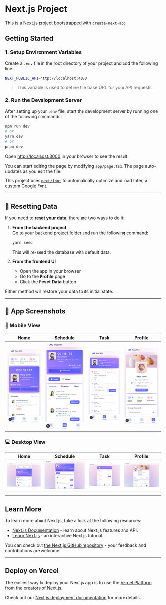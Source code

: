 # Next.js Project

This is a [Next.js](https://nextjs.org/) project bootstrapped with [`create-next-app`](https://github.com/vercel/next.js/tree/canary/packages/create-next-app).

## Getting Started

### 1. Setup Environment Variables

Create a `.env` file in the root directory of your project and add the following line:

```bash
NEXT_PUBLIC_API=http://localhost:4000
```

> This variable is used to define the base URL for your API requests.

### 2. Run the Development Server

After setting up your `.env` file, start the development server by running one of the following commands:

```bash
npm run dev
# or
yarn dev
# or
pnpm dev
```

Open [http://localhost:3000](http://localhost:3000) in your browser to see the result.

You can start editing the page by modifying `app/page.tsx`. The page auto-updates as you edit the file.

This project uses [`next/font`](https://nextjs.org/docs/basic-features/font-optimization) to automatically optimize and load Inter, a custom Google Font.

---

## 🔄 Resetting Data

If you need to **reset your data**, there are two ways to do it:

1. **From the backend project**  
   Go to your backend project folder and run the following command:

   ```bash
   yarn seed
   ```

   This will re-seed the database with default data.

2. **From the frontend UI**
   - Open the app in your browser
   - Go to the **Profile** page
   - Click the **Reset Data** button

Either method will restore your data to its initial state.

---

## 📱 App Screenshots

### 🧭 Mobile View

| Home                                              | Schedule                                                  | Task                                              | Profile                                                 |
| ------------------------------------------------- | --------------------------------------------------------- | ------------------------------------------------- | ------------------------------------------------------- |
| ![Home Mobile](./public/readme/1_home_mobile.png) | ![Schedule Mobile](./public/readme/3_schedule_mobile.png) | ![Task Mobile](./public/readme/4_task_mobile.png) | ![Profile Mobile](./public/readme/5_profile_mobile.png) |

### 💻 Desktop View

| Home                                                | Schedule                                                    | Task                                                | Profile                                                   |
| --------------------------------------------------- | ----------------------------------------------------------- | --------------------------------------------------- | --------------------------------------------------------- |
| ![Home Desktop](./public/readme/6_home_desktop.png) | ![Schedule Desktop](./public/readme/7_schedule_desktop.png) | ![Task Desktop](./public/readme/8_task_desktop.png) | ![Profile Desktop](./public/readme/9_profile_desktop.png) |

---

## Learn More

To learn more about Next.js, take a look at the following resources:

- [Next.js Documentation](https://nextjs.org/docs) - learn about Next.js features and API.
- [Learn Next.js](https://nextjs.org/learn) - an interactive Next.js tutorial.

You can check out [the Next.js GitHub repository](https://github.com/vercel/next.js/) - your feedback and contributions are welcome!

---

## Deploy on Vercel

The easiest way to deploy your Next.js app is to use the [Vercel Platform](https://vercel.com/new?utm_medium=default-template&filter=next.js&utm_source=create-next-app&utm_campaign=create-next-app-readme) from the creators of Next.js.

Check out our [Next.js deployment documentation](https://nextjs.org/docs/deployment) for more details.
